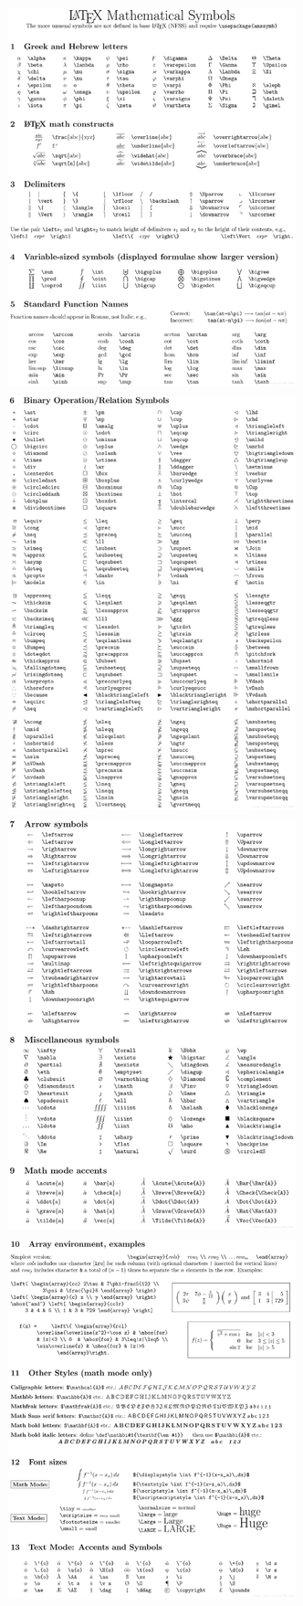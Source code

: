 ![20190703164359871](https://raw.githubusercontent.com/lvcong-sys/note_book/master/OFIMK1SlrqjxboD.png?token=AQ5H46FP35CT56KEWCA3TH3CMU6PW)

![20190703164424334](https://raw.githubusercontent.com/lvcong-sys/note_book/master/slp14yWEXcAofNU.png?token=AQ5H46FKUDC5RSVVMG2XHLDCMU6QY)

![Typora数学公式符号大全](https://raw.githubusercontent.com/lvcong-sys/note_book/master/fYtgcQKnvCVRJF8.png?token=AQ5H46COASZEHZTHRTL2ET3CMU6RK)

![20190703164500390](https://raw.githubusercontent.com/lvcong-sys/note_book/master/TcfsJLeCYxNK5t2.png?token=AQ5H46CQX3OMST5QEI6WYH3CMU6RQ)